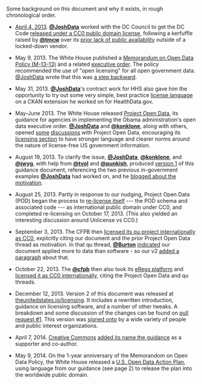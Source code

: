 Some background on this document and why it exists, in rough chronological order.

* [April 4, 2013](https://twitter.com/vdavez/status/319840540025843712?t=1&refsrc=email&iid=8dc3ab45-3c58-4ee6-aca5-944769eec59b&uid=352686442&nid=4+251). **[@JoshData](https://github.com/JoshData)** worked with the DC Council to get the DC Code [released under a CC0 public domain license](http://dccouncil.us/UnofficialDCCode), following a kerfuffle raised by **[@tmcw](https://github.com/tmcw)** over its [prior lack of public availability](http://macwright.org/2013/02/20/you-cannot-have-the-code.html) outside of a locked-down vendor.

* May 9, 2013. The White House published a [Memorandum on Open Data Policy (M-13-13)](http://www.whitehouse.gov/sites/default/files/omb/memoranda/2013/m-13-13.pdf) and a related [executive order](http://www.whitehouse.gov/the-press-office/2013/05/09/executive-order-making-open-and-machine-readable-new-default-government-). The policy recommended the use of "open licensing" for all open government data. [@JoshData](https://github.com/JoshData) wrote that this was [a step backward](http://razor.occams.info/blog/2013/05/09/new-open-data-memorandum-almost-defines-open-data-misses-mark-with-open-licenses/).

* May 31, 2013. **[@JoshData](https://github.com/JoshData)**'s contract work for HHS also gave him the opportunity to try out some very simple, best practice [license language](https://github.com/HHS/ckanext-datajson#credit--copying) on a CKAN extension he worked on for HealthData.gov.

* May-June 2013. The White House released [Project Open Data](http://project-open-data.github.io/), its guidance for agencies in implementing the Obama administration's open data executive order. **[@JoshData](https://github.com/JoshData)** and **[@konklone](https://github.com/konklone)**, along with others, opened [some](https://github.com/project-open-data/project-open-data.github.io/issues/5) [discussions](https://github.com/project-open-data/project-open-data.github.io/pull/64) with Project Open Data, encouraging its [licensing section](http://project-open-data.github.io/license-examples/) to have stronger language and clearer norms around the nature of license-free US government information.

* August 19, 2013. To clarify the issue, **[@JoshData](https://github.com/JoshData)**, **[@konklone](https://github.com/konklone)**, and **[@jwyg](https://github.com/jwyg)**, with help from **[@tvol](https://github.com/tvol)** and **[@punkish](https://github.com/punkish)**, produced [version 1](http://razor.occams.info/pubdocs/2013-08-19_license_free.pdf) of this guidance document, referencing the two previous in-government examples **[@JoshData](https://github.com/JoshData)** had worked on, and he [blogged about the motivation](http://razor.occams.info/blog/2013/08/19/guidance-federal-agencies-can-make-their-data-license-free/).

* August 25, 2013. Partly in response to our nudging, Project Open Data (POD) began the process to [re-license itself](https://github.com/project-open-data/project-open-data.github.io/pull/135) --- the POD schema and associated code --- as international public domain under CC0, and completed re-licensing on October 17, 2013. (This also yielded an interesting discussion around Unlicense vs CC0.)

* September 3, 2013. The CFPB then [licensed its qu project internationally as CC0](https://github.com/cfpb/qu/pull/94), explicitly citing our document and the prior Project Open Data thread as motivation. In that qu thread, **[@Burton](https://github.com/Burton)** [indicated](https://github.com/cfpb/qu/pull/94#issuecomment-23577645) our document applied more to data than software - so our v2 [added a paragraph](https://github.com/unitedstates/licensing/commit/b0a20cb2e1e51fe534ea34a17e26e127fcaf46a8) about that.

* October 22, 2013. The **[@cfpb](https://github.com/cfpb)** then also took its [eRegs platform](http://eregs.github.io/eregulations/) and [licensed it as CC0 internationally](https://github.com/eregs/eregulations/pull/6), citing the Project Open Data and qu threads.

* December 12, 2013. Version 2 of this document was released at [theunitedstates.io/licensing](http://theunitedstates.io/licensing/). It includes a rewritten introduction, guidance on licensing software, and a number of other tweaks. A breakdown and some discussion of the changes can be found on [pull request #1](https://github.com/unitedstates/licensing/pull/1). This version was [signed onto](http://theunitedstates.io/licensing/#authors) by a wide variety of people and public interest organizations.

* April 7, 2014. [Creative Commons](https://creativecommons.org/) [added its name the guidance](https://github.com/unitedstates/licensing/issues/19) as a supporter and co-author.

* May 9, 2014. On the 1-year anniversary of the Memorandom on Open Data Policy, the White House released a [U.S. Open Data Action Plan](http://www.whitehouse.gov/sites/default/files/microsites/ostp/us_open_data_action_plan.pdf), using language from our guidance (see page 2) to release the plan into the worldwide public domain.